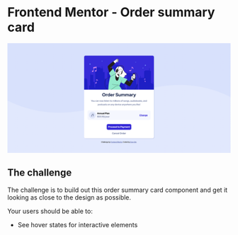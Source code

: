 # Frontend Mentor - Order summary card

![Design result](./design/result.png)

## The challenge

The challenge is to build out this order summary card component and get it looking as close to the design as possible.

Your users should be able to:

- See hover states for interactive elements